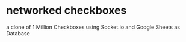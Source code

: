 # networked checkboxes

a clone of 1 Million Checkboxes using Socket.io and Google Sheets as Database